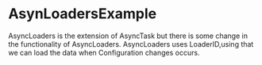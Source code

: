# AsynLoadersExample
AsyncLoaders is the extension of AsyncTask but there is some change in the functionality of AsyncLoaders.
AsyncLoaders uses LoaderID,using that we can load the data when Configuration changes occurs.
